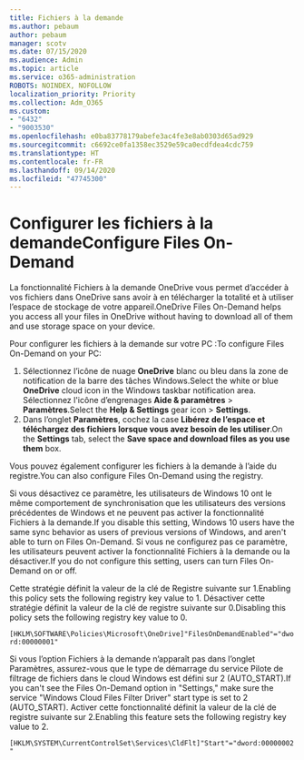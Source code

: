 ```yaml
---
title: Fichiers à la demande
ms.author: pebaum
author: pebaum
manager: scotv
ms.date: 07/15/2020
ms.audience: Admin
ms.topic: article
ms.service: o365-administration
ROBOTS: NOINDEX, NOFOLLOW
localization_priority: Priority
ms.collection: Adm_O365
ms.custom:
- "6432"
- "9003530"
ms.openlocfilehash: e0ba83778179abefe3ac4fe3e8ab0303d65ad929
ms.sourcegitcommit: c6692ce0fa1358ec3529e59ca0ecdfdea4cdc759
ms.translationtype: HT
ms.contentlocale: fr-FR
ms.lasthandoff: 09/14/2020
ms.locfileid: "47745300"
---
```

# <a name="configure-files-on-demand"></a><span data-ttu-id="386a3-102">Configurer les fichiers à la demande</span><span class="sxs-lookup"><span data-stu-id="386a3-102">Configure Files On-Demand</span></span>

<span data-ttu-id="386a3-103">La fonctionnalité Fichiers à la demande OneDrive vous permet d’accéder à vos fichiers dans OneDrive sans avoir à en télécharger la totalité et à utiliser l’espace de stockage de votre appareil.</span><span class="sxs-lookup"><span data-stu-id="386a3-103">OneDrive Files On-Demand helps you access all your files in OneDrive without having to download all of them and use storage space on your device.</span></span>

<span data-ttu-id="386a3-104">Pour configurer les fichiers à la demande sur votre PC :</span><span class="sxs-lookup"><span data-stu-id="386a3-104">To configure Files On-Demand on your PC:</span></span>

1. <span data-ttu-id="386a3-105">Sélectionnez l’icône de nuage **OneDrive** blanc ou bleu dans la zone de notification de la barre des tâches Windows.</span><span class="sxs-lookup"><span data-stu-id="386a3-105">Select the white or blue **OneDrive** cloud icon in the Windows taskbar notification area.</span></span> <span data-ttu-id="386a3-106">Sélectionnez l'icône d’engrenages **Aide & paramètres** > **Paramètres**.</span><span class="sxs-lookup"><span data-stu-id="386a3-106">Select the **Help & Settings** gear icon > **Settings**.</span></span>
2. <span data-ttu-id="386a3-107">Dans l’onglet **Paramètres**, cochez la case **Libérez de l’espace et téléchargez des fichiers lorsque vous avez besoin de les utiliser**.</span><span class="sxs-lookup"><span data-stu-id="386a3-107">On the **Settings** tab, select the **Save space and download files as you use them** box.</span></span>  

<span data-ttu-id="386a3-108">Vous pouvez également configurer les fichiers à la demande à l’aide du registre.</span><span class="sxs-lookup"><span data-stu-id="386a3-108">You can also configure Files On-Demand using the registry.</span></span>

<span data-ttu-id="386a3-109">Si vous désactivez ce paramètre, les utilisateurs de Windows 10 ont le même comportement de synchronisation que les utilisateurs des versions précédentes de Windows et ne peuvent pas activer la fonctionnalité Fichiers à la demande.</span><span class="sxs-lookup"><span data-stu-id="386a3-109">If you disable this setting, Windows 10 users have the same sync behavior as users of previous versions of Windows, and aren't able to turn on Files On-Demand.</span></span> <span data-ttu-id="386a3-110">Si vous ne configurez pas ce paramètre, les utilisateurs peuvent activer la fonctionnalité Fichiers à la demande ou la désactiver.</span><span class="sxs-lookup"><span data-stu-id="386a3-110">If you do not configure this setting, users can turn Files On-Demand on or off.</span></span>

<span data-ttu-id="386a3-111">Cette stratégie définit la valeur de la clé de Registre suivante sur 1.</span><span class="sxs-lookup"><span data-stu-id="386a3-111">Enabling this policy sets the following registry key value to 1.</span></span> <span data-ttu-id="386a3-112">Désactiver cette stratégie définit la valeur de la clé de registre suivante sur 0.</span><span class="sxs-lookup"><span data-stu-id="386a3-112">Disabling this policy sets the following registry key value to 0.</span></span>

`[HKLM\SOFTWARE\Policies\Microsoft\OneDrive]"FilesOnDemandEnabled"="dword:00000001"`

<span data-ttu-id="386a3-113">Si vous l’option Fichiers à la demande n’apparaît pas dans l’onglet Paramètres, assurez-vous que le type de démarrage du service Pilote de filtrage de fichiers dans le cloud Windows est défini sur 2 (AUTO_START).</span><span class="sxs-lookup"><span data-stu-id="386a3-113">If you can't see the Files On-Demand option in "Settings," make sure the service "Windows Cloud Files Filter Driver" start type is set to 2 (AUTO_START).</span></span> <span data-ttu-id="386a3-114">Activer cette fonctionnalité définit la valeur de la clé de registre suivante sur 2.</span><span class="sxs-lookup"><span data-stu-id="386a3-114">Enabling this feature sets the following registry key value to 2.</span></span>

`[HKLM\SYSTEM\CurrentControlSet\Services\CldFlt]"Start"="dword:00000002"`